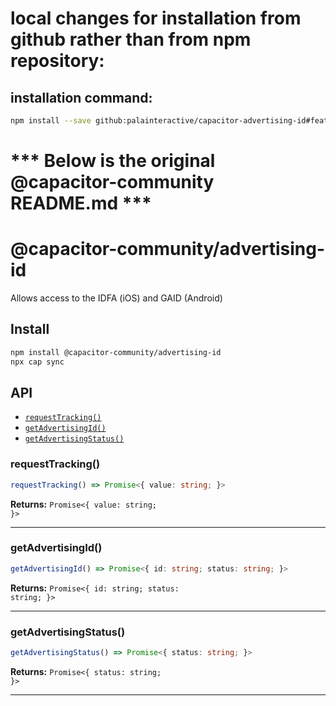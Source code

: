 # local changes for installation from github rather than from npm repository:

## installation command:

```bash
npm install --save github:palainteractive/capacitor-advertising-id#feat/v4
```

# *** Below is the original @capacitor-community README.md ***


# @capacitor-community/advertising-id

Allows access to the IDFA (iOS) and GAID (Android)

## Install

```bash
npm install @capacitor-community/advertising-id
npx cap sync
```

## API

<docgen-index>

* [`requestTracking()`](#requesttracking)
* [`getAdvertisingId()`](#getadvertisingid)
* [`getAdvertisingStatus()`](#getadvertisingstatus)

</docgen-index>

<docgen-api>
<!--Update the source file JSDoc comments and rerun docgen to update the docs below-->

### requestTracking()

```typescript
requestTracking() => Promise<{ value: string; }>
```

**Returns:** <code>Promise&lt;{ value: string; }&gt;</code>

--------------------


### getAdvertisingId()

```typescript
getAdvertisingId() => Promise<{ id: string; status: string; }>
```

**Returns:** <code>Promise&lt;{ id: string; status: string; }&gt;</code>

--------------------


### getAdvertisingStatus()

```typescript
getAdvertisingStatus() => Promise<{ status: string; }>
```

**Returns:** <code>Promise&lt;{ status: string; }&gt;</code>

--------------------

</docgen-api>
